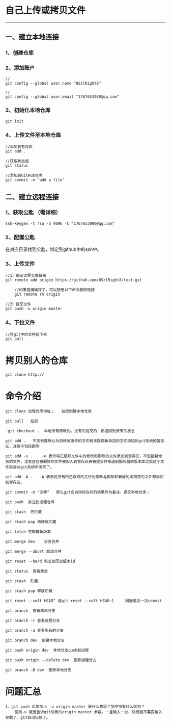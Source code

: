 # 自己上传或拷贝文件

---

## 一、建立本地连接

### 1、创建仓库

### 2、添加账户

~~~
//
git config --global user.name "8SzlRight8"

//
git config --global user.email "1767653980@qq.com"

~~~



### 3、初始化本地仓库

~~~
git init
~~~



### 4、上传文件至本地仓库

~~~
//添加到暂存区
git add .

//获取状态值
git status

//添加到GitHub仓库
git commit -m 'add a file'
~~~



## 二、建立远程连接

### 1、获取公匙 （需详细）

~~~
ssh-keygen -t rsa -b 4096 -C “1767653980@qq.com”
~~~

### 2、配置公匙

在对应目录找到公匙，绑定到github中的ssh中。

### 3、上传文件

~~~
//1）绑定远程仓库链接
git remote add origin https://github.com/8SzlRight8/test.git

	//如果链接输错了，可以使用以下命令删除链接
	git remote rm origin
	
//2）提交文件
git push -u origin master

~~~

### 4、下拉文件

~~~
//将git中的文件拉下来
git pull
~~~

# 拷贝别人的仓库

~~~
git clone http://
~~~



# 命令介绍

~~~
git clone 远程仓库地址；   拉取创建本地仓库

git pull   拉取

 git checkout .  本地所有修改的。没有的提交的，都返回到原来的状态  

git add .   不加参数默认为将修改操作的文件和未跟踪新添加的文件添加到git系统的暂存区，注意不包括删除

git add -u .    -u 表示将已跟踪文件中的修改和删除的文件添加到暂存区，不包括新增加的文件，注意这些被删除的文件被加入到暂存区再被提交并推送到服务器的版本库之后这个文件就会从git系统中消失了。

git add -A .   -A 表示将所有的已跟踪的文件的修改与删除和新增的未跟踪的文件都添加到暂存区。

git commit -m "注释"   那么git会自动将合并的结果作为备注，提交本地仓库；

git push  推送到远程仓库

git stash  先贮藏

git stash pop 再释放贮藏

git fetch 拉取最新版本

git merge dev    分支合并

git merge --abort 取消合并

git reset --hard 恢复到历史版本id 

git status  查看状态

git stash  贮藏

git stash pop 释放贮藏

git reset --soft HEAD^ 或git reset --soft HEAD~1     回撤最后一次commit 

git branch  查看本地分支

git branch -r 查看远程分支

git branch -a 查看所有的分支

git branch dev  创建本地分支

git push origin dev  本地分支push到远程

git push origin --delete dev  删除远程分支

git branch -D dev  删除本地分支

~~~





# 问题汇总

~~~
1、git push 后面加上 -u origin master 是什么意思？加不加有什么区别？
	使用-u 就是告诉git后面的origin master 参数。一旦输入一次，后面就不需要输入参数了，git自动记住了。
~~~

